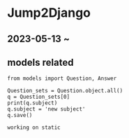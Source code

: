 # Jump2Django

## 2023-05-13 ~


## models related
```
from models import Question, Answer

Question_sets = Question.object.all()
q = Question_sets[0]
print(q.subject)
q.subject = 'new subject'
q.save()
```

```
working on static
```
